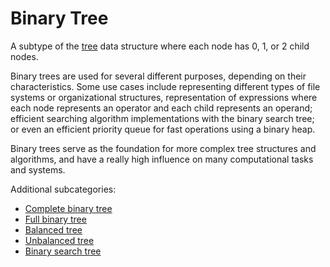 # Binary Tree

A subtype of the [tree](Computer%20Science/Data%20Structures/tree.md) data structure where each node has 0, 1, or 2 child nodes.

Binary trees are used for several different purposes, depending on their characteristics. Some use cases include representing different types of file systems or organizational structures, representation of expressions where each node represents an operator and each child represents an operand; efficient searching algorithm implementations with the binary search tree; or even an efficient priority queue for fast operations using a binary heap.

Binary trees serve as the foundation for more complex tree structures and algorithms, and have a really high influence on many computational tasks and systems.

Additional subcategories:

- [Complete binary tree](Computer%20Science/Data%20Structures/Tree/complete%20binary%20tree.md)
- [Full binary tree](Computer%20Science/Data%20Structures/Tree/full%20binary%20tree.md)
- [Balanced tree](Computer%20Science/Data%20Structures/Tree/balanced%20tree.md)
- [Unbalanced tree](Computer%20Science/Data%20Structures/Tree/unbalanced%20tree.md)
- [Binary search tree](Computer%20Science/Data%20Structures/Tree/binary%20search%20tree.md)
